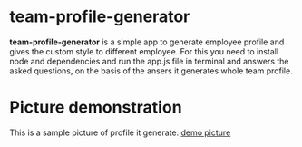 # team-profile-generator
**team-profile-generator** is a simple app to generate employee profile
and gives the custom style to different employee. For this you need to install node and dependencies 
and run the app.js file in terminal and answers the asked questions, on the basis of the ansers it generates whole team profile.
# Picture demonstration
This is a sample picture of profile it generate.
[demo picture](/pictures/teamprofile.jpg)